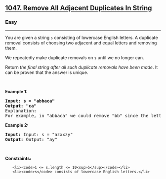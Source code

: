 <h2>
<a href="https://leetcode.com/problems/remove-all-adjacent-duplicates-in-string/">1047. Remove All Adjacent Duplicates In String</a>
</h2>

<h3>Easy</h3>

<hr>


<p>You are given a string <code>s</code> consisting of lowercase English letters. A duplicate removal consists of choosing two adjacent and equal letters and removing them.</p>

<p>We repeatedly make duplicate removals on <code>s</code> until we no longer can.</p>

<p>Return <em>the final string after all such duplicate removals have been made</em>. It can be proven that the answer is unique.</p>


<p>&nbsp;</p>
<p><strong class="example">Example 1:</strong></p>

<pre>
<strong>Input: s = "abbaca"</strong>
<strong>Output: "ca"</strong>
Explanation: 
For example, in "abbaca" we could remove "bb" since the letters are adjacent and equal, and this is the only possible move.  The result of this move is that the string is "aaca", of which only "aa" is possible, so the final string is "ca".
</pre>

<p><strong class="example">Example 2:</strong></p>

<pre>
<strong>Input:</strong> Input: s = "azxxzy"
<strong>Output:</strong> Output: "ay"
</pre>



<p>&nbsp;</p>
<p><strong>Constraints:</strong></p>

<ul>

    <li><code>1 <= s.length <= 10<sup>5</sup></code></li>
    <li><code>s</code> consists of lowercase English letters.</li>

</ul>

